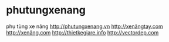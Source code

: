phutungxenang
=============

phụ tùng xe nâng
http://phutungxenang.vn
http://xenângtay.com
http://xenâng.com
http://thietkegiare.info
http://vectordep.com
